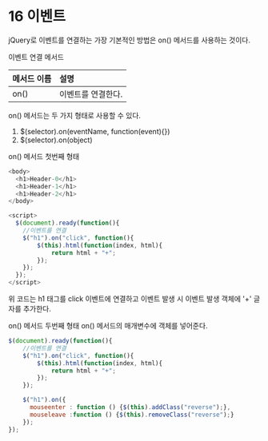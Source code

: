 # 16 이벤트

jQuery로 이벤트를 연결하는 가장 기본적인 방법은 on() 메서드를 사용하는 것이다.

이벤트 연결 메서드

| 메서드 이름 | 설명 |
| :------------- | :------------- |
| on() | 이벤트를 연결한다. |

on() 메서드는 두 가지 형태로 사용할 수 있다.

1. $(selector).on(eventName, function(event){})
2. $(selector).on(object)

on() 메서드 첫번째 형태

```javascript
<body>
  <h1>Header-0</h1>
  <h1>Header-1</h1>
  <h1>Header-2</h1>
</body>  

<script>
  $(document).ready(function(){
    //이벤트를 연결
    $("h1").on("click", function(){
        $(this).html(function(index, html){
            return html + "+";
        });
    });
  });
</script>
```
위 코드는 h1 태그를 click 이벤트에 연결하고 이벤트 발생 시 이벤트 발생 객체에 '+' 글자를 추가한다.

on() 메서드 두번째 형태
on() 메서드의 매개변수에 객체를 넣어준다.
```javascript
$(document).ready(function(){
    //이벤트를 연결
    $("h1").on("click", function(){
        $(this).html(function(index, html){
            return html + "+";
        });
    });

    $("h1").on({
      mouseenter : function () {$(this).addClass("reverse");},
      mouseleave :function () {$(this).removeClass("reverse");}
    });
});
```
